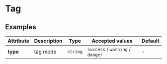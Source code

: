 # Tag

## Examples

<ex-code name="ex-tag-basic"></ex-code>

<ex-footer edit-link="https://github.com/zeit-ui/vue/edit/master/docs/en-us/components/tag.md">

| Attribute | Description | Type | Accepted values | Default
| ---------- | ---------- | ---- |  -------------- | ------ |
| **type** | tag mode | `string` | `success` / `warning` / `danger` | - |

</ex-footer>
